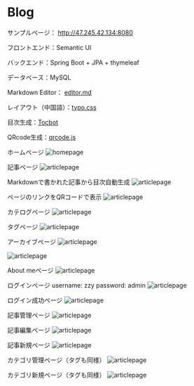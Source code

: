# Blog

サンプルページ：
http://47.245.42.134:8080

フロントエンド：Semantic UI

バックエンド：Spring Boot + JPA + thymeleaf

データベース：MySQL

Markdown Editor： [editor.md](https://pandao.github.io/editor.md/en.html)

レイアウト（中国語）：[typo.css](https://github.com/sofish/typo.css)

目次生成：[Tocbot](https://tscanlin.github.io/tocbot/)

QRcode生成：[qrcode.js](https://davidshimjs.github.io/qrcodejs/)


ホームページ
![homepage](screenshot/HomePage.png)

記事ページ
![articlepage](screenshot/ArticlePage.png)

Markdownで書かれた記事から目次自動生成
![articlepage](screenshot/catalog.png)

ページのリンクをQRコードで表示
![articlepage](screenshot/QRCode.png)

カテログページ
![articlepage](screenshot/CategoryPage.png)

タグページ
![articlepage](screenshot/TagPage.png)

アーカイブページ
![articlepage](screenshot/ArchivePage.png)

![articlepage](screenshot/QRCode.png)

About meページ
![articlepage](screenshot/AboutPage.png)

ログインページ
username: zzy
password: admin
![articlepage](screenshot/LoginPage.png)

ログイン成功ページ
![articlepage](screenshot/LoginHomePage.png)

記事管理ページ
![articlepage](screenshot/BackendBlogPage.png)

記事編集ページ
![articlepage](screenshot/ModifyPage.png)

記事新規ページ
![articlepage](screenshot/CreateBlog.png)

カテゴリ管理ページ（タグも同様）
![articlepage](screenshot/BackendCategoryPage.png)

カテゴリ新規ページ（タグも同様）
![articlepage](screenshot/BackendCreateCategory.png)
